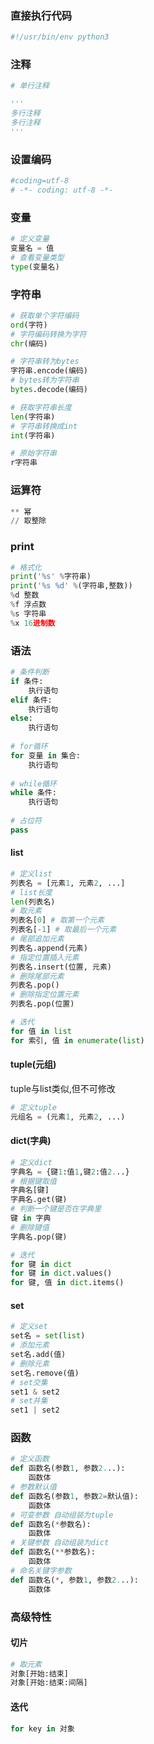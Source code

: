 ### 直接执行代码

```python
#!/usr/bin/env python3
```

### 注释

```python
# 单行注释

'''
多行注释
多行注释
'''
```

### 设置编码

```python
#coding=utf-8
# -*- coding: utf-8 -*-
```

### 变量

```python
# 定义变量
变量名 = 值
# 查看变量类型
type(变量名)
```

### 字符串

```python
# 获取单个字符编码
ord(字符)
# 字符编码转换为字符
chr(编码)

# 字符串转为bytes
字符串.encode(编码)
# bytes转为字符串
bytes.decode(编码)

# 获取字符串长度
len(字符串)
# 字符串转换成int
int(字符串)

# 原始字符串
r字符串
```

### 运算符

```python
** 幂
// 取整除
```

### print

```python
# 格式化
print('%s' %字符串)
print('%s %d' %(字符串,整数))
%d 整数
%f 浮点数
%s 字符串
%x 16进制数
```

### 语法

```python
# 条件判断
if 条件:
    执行语句
elif 条件:
    执行语句
else:
    执行语句
   
# for循环
for 变量 in 集合:
    执行语句
    
# while循环
while 条件:
    执行语句
    
# 占位符
pass
```

#### list

```python
# 定义list
列表名 = [元素1, 元素2, ...]
# list长度
len(列表名)
# 取元素
列表名[0] # 取第一个元素
列表名[-1] # 取最后一个元素
# 尾部追加元素
列表名.append(元素)
# 指定位置插入元素
列表名.insert(位置, 元素)
# 删除尾部元素
列表名.pop()
# 删除指定位置元素
列表名.pop(位置)

# 迭代
for 值 in list
for 索引, 值 in enumerate(list)
```

#### tuple(元组)

tuple与list类似,但不可修改

```python
# 定义tuple
元组名 = (元素1, 元素2, ...)
```

#### dict(字典)

```python
# 定义dict
字典名 = {键1:值1,键2:值2...}
# 根据键取值
字典名[键]
字典名.get(键)
# 判断一个键是否在字典里
键 in 字典
# 删除键值
字典名.pop(键)

# 迭代
for 键 in dict
for 键 in dict.values()
for 键, 值 in dict.items()
```

#### set

```python
# 定义set
set名 = set(list)
# 添加元素
set名.add(值)
# 删除元素
set名.remove(值)
# set交集
set1 & set2
# set并集
set1 | set2
```

### 函数

```python
# 定义函数
def 函数名(参数1, 参数2...):
    函数体
# 参数默认值
def 函数名(参数1, 参数2=默认值):
    函数体
# 可变参数 自动组装为tuple
def 函数名(*参数名):
    函数体
# 关键参数 自动组装为dict
def 函数名(**参数名):
    函数体
# 命名关键字参数
def 函数名(*, 参数1, 参数2...):
    函数体
```

### 高级特性

#### 切片

```python
# 取元素
对象[开始:结束]
对象[开始:结束:间隔]
```

#### 迭代

```python
for key in 对象
```



